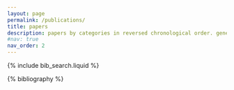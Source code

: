 ```yaml
---
layout: page
permalink: /publications/
title: papers 
description: papers by categories in reversed chronological order. generated by jekyll-scholar.
#nav: true
nav_order: 2
---
```


<!-- _pages/publications.md -->

<!-- Bibsearch Feature -->

{% include bib_search.liquid %}

<div class="publications">

{% bibliography %}

</div>
